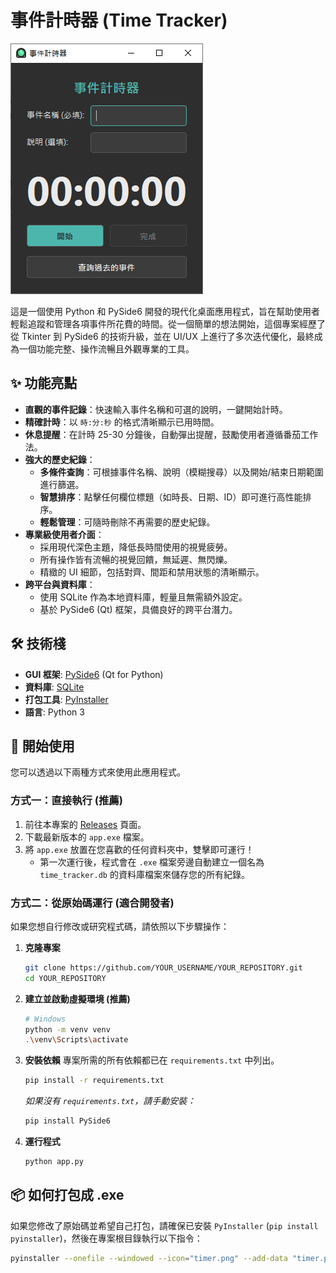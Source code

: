 # 事件計時器 (Time Tracker)

![應用程式預覽](PREVIEW.PNG)

這是一個使用 Python 和 PySide6 開發的現代化桌面應用程式，旨在幫助使用者輕鬆追蹤和管理各項事件所花費的時間。從一個簡單的想法開始，這個專案經歷了從 Tkinter 到 PySide6 的技術升級，並在 UI/UX 上進行了多次迭代優化，最終成為一個功能完整、操作流暢且外觀專業的工具。

## ✨ 功能亮點

*   **直觀的事件記錄**：快速輸入事件名稱和可選的說明，一鍵開始計時。
*   **精確計時**：以 `時:分:秒` 的格式清晰顯示已用時間。
*   **休息提醒**：在計時 25-30 分鐘後，自動彈出提醒，鼓勵使用者遵循番茄工作法。
*   **強大的歷史紀錄**：
    *   **多條件查詢**：可根據事件名稱、說明（模糊搜尋）以及開始/結束日期範圍進行篩選。
    *   **智慧排序**：點擊任何欄位標題（如時長、日期、ID）即可進行高性能排序。
    *   **輕鬆管理**：可隨時刪除不再需要的歷史紀錄。
*   **專業級使用者介面**：
    *   採用現代深色主題，降低長時間使用的視覺疲勞。
    *   所有操作皆有流暢的視覺回饋，無延遲、無閃爍。
    *   精緻的 UI 細節，包括對齊、間距和禁用狀態的清晰顯示。
*   **跨平台與資料庫**：
    *   使用 SQLite 作為本地資料庫，輕量且無需額外設定。
    *   基於 PySide6 (Qt) 框架，具備良好的跨平台潛力。

## 🛠️ 技術棧

*   **GUI 框架**: [PySide6](https://www.qt.io/qt-for-python) (Qt for Python)
*   **資料庫**: [SQLite](https://www.sqlite.org/index.html)
*   **打包工具**: [PyInstaller](https://pyinstaller.org/en/stable/)
*   **語言**: Python 3

## 🚀 開始使用

您可以透過以下兩種方式來使用此應用程式。

### 方式一：直接執行 (推薦)

1.  前往本專案的 [Releases](https://github.com/YOUR_USERNAME/YOUR_REPOSITORY/releases) 頁面。
2.  下載最新版本的 `app.exe` 檔案。
3.  將 `app.exe` 放置在您喜歡的任何資料夾中，雙擊即可運行！
    *   第一次運行後，程式會在 `.exe` 檔案旁邊自動建立一個名為 `time_tracker.db` 的資料庫檔案來儲存您的所有紀錄。

### 方式二：從原始碼運行 (適合開發者)

如果您想自行修改或研究程式碼，請依照以下步驟操作：

1.  **克隆專案**
    ```bash
    git clone https://github.com/YOUR_USERNAME/YOUR_REPOSITORY.git
    cd YOUR_REPOSITORY
    ```

2.  **建立並啟動虛擬環境 (推薦)**
    ```bash
    # Windows
    python -m venv venv
    .\venv\Scripts\activate
    ```

3.  **安裝依賴**
    專案所需的所有依賴都已在 `requirements.txt` 中列出。
    ```bash
    pip install -r requirements.txt
    ```
    *如果沒有 `requirements.txt`，請手動安裝：*
    ```bash
    pip install PySide6
    ```

4.  **運行程式**
    ```bash
    python app.py
    ```

## 📦 如何打包成 .exe

如果您修改了原始碼並希望自己打包，請確保已安裝 `PyInstaller` (`pip install pyinstaller`)，然後在專案根目錄執行以下指令：

```bash
pyinstaller --onefile --windowed --icon="timer.png" --add-data "timer.png;." app.py
